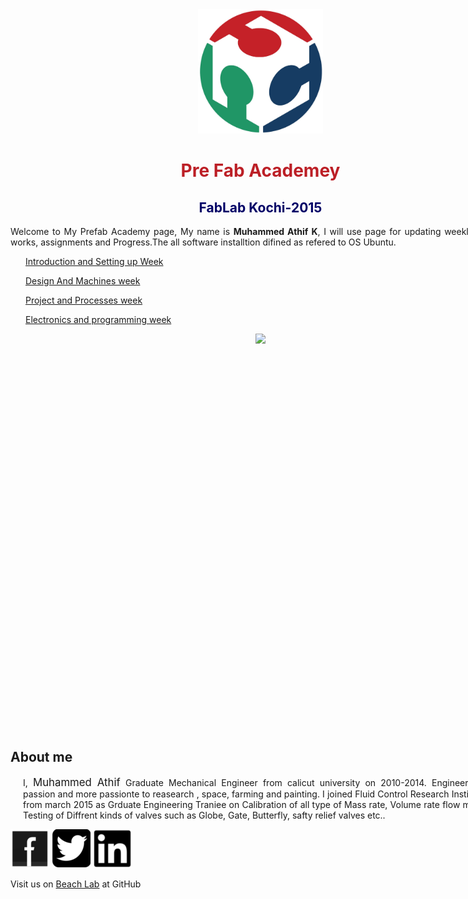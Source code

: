 <div style="width:800px; margin:0 auto;">

<center><img src="img/logo.jpg" width="200"/>

<font color="#bc1f26">

# Pre Fab Academey
</font>
<font color="#000066">

## FabLab Kochi-2015

</font></center>

<div align="justify">

Welcome to My Prefab Academy page, My name is <b>Muhammed Athif K</b>, I will use page for updating weekly training, works, assignments and Progress.The all software installtion difined as refered to OS Ubuntu. 

</div>
<div style="margin-left:3%">

[Introduction and Setting up Week](week1.html)

[Design And Machines week](week2.html)

[Project and Processes week](week3.html)

[Electronics and programming week](week4.html)
</div>

<center><img src="img/cover.jpg" width= "800"/></center>

<script async src="//pagead2.googlesyndication.com/pagead/js/adsbygoogle.js"></script>
<!-- side large -->
<ins class="adsbygoogle"
     style="display:inline-block;width:300px;height:600px"
     data-ad-client="ca-pub-7864086341786466"
     data-ad-slot="2305201637"></ins>
<script>
(adsbygoogle = window.adsbygoogle || []).push({});
</script>


## About me

<div align="justify" style="margin-left:2.5%" style="margin-right:3%">

I, <big>Muhammed Athif</big> Graduate Mechanical Engineer from calicut university on 2010-2014. Engineering is my passion and more passionte to reasearch , space, farming and painting. I joined Fluid Control Research Institute[[FCRI]](http://www.fcriindia.com/) from march 2015 as Grduate Engineering Traniee on Calibration of all type of Mass rate, Volume rate flow meters And Testing of Diffrent kinds of valves such as Globe, Gate, Butterfly, safty relief valves etc..

</div>

<div align="right;">

 [![Facebook](img/fb.png)](https://www.facebook.com/athifmkd) [![Twitter](img/twitter.png)](https://twitter.com/m_aathif) [![linkedin](img/linkedin.png)](https://in.linkedin.com/in/muhammed-athif-kurukkoli-0b261468)
 
</div> 



Visit us on [Beach Lab](https://thebeachlab.github.io) at GitHub



 </div>
 
 
 
